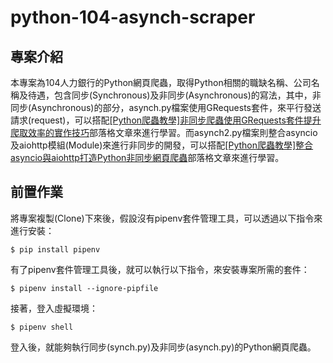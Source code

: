 # python-104-asynch-scraper #

## 專案介紹 ##

本專案為104人力銀行的Python網頁爬蟲，取得Python相關的職缺名稱、公司名稱及待遇，包含同步(Synchronous)及非同步(Asynchronous)的寫法，其中，非同步(Asynchronous)的部分，asynch.py檔案使用GRequests套件，來平行發送請求(request)，可以搭配[[Python爬蟲教學]非同步爬蟲使用GRequests套件提升爬取效率的實作技巧](https://www.learncodewithmike.com/2020/09/python-asynchronous-scraper-using-grequests.html)部落格文章來進行學習。而asynch2.py檔案則整合asyncio及aiohttp模組(Module)來進行非同步的開發，可以搭配[[Python爬蟲教學]整合asyncio與aiohttp打造Python非同步網頁爬蟲](https://www.learncodewithmike.com/2020/09/python-asynchronous-scraper-using-asyncio-and-aiohttp.html)部落格文章來進行學習。

## 前置作業 ##

將專案複製(Clone)下來後，假設沒有pipenv套件管理工具，可以透過以下指令來進行安裝：

`$ pip install pipenv`

有了pipenv套件管理工具後，就可以執行以下指令，來安裝專案所需的套件：

`$ pipenv install --ignore-pipfile`

接著，登入虛擬環境：

`$ pipenv shell`

登入後，就能夠執行同步(synch.py)及非同步(asynch.py)的Python網頁爬蟲。